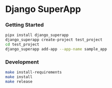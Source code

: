 # Django SuperApp

### Getting Started
```bash
pipx install django_superapp
django_superapp create-project test_project
cd test_project
django_superapp add-app --app-name sample_app
```

### Development
```bash
make install-requirements
make install
make release
```
